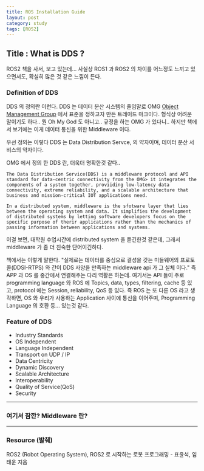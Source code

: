 ```yaml
---
title: ROS Installation Guide
layout: post
category: study
tags: [ROS2]
---
```


## Title : What is DDS ?

ROS2 책을 사서, 보고 있는데... 사실상 ROS1 과 ROS2 의 차이를 어느정도 느끼고 있으면서도, 확실히 많은 것 같은 느낌이 든다.

### Definition of DDS

DDS 의 정의란 이런다.
DDS 는 데이터 분산 시스템의 줄임말로 OMG [Object Management Group](https://www.omg.org/) 에서 표준을 정하고자 만든 트레이드 마크이다. 형식상 어려운 말이기도 하다.. 뭔 Oh My God 도 아니고.. 규정을 하는 OMG 가 있다니.. 하지만 책에서 보기에는 이게 데이터 통신을 위한 Middleware 이다.

우선 정의는 이렇다 DDS 는 Data Distribution Servce, 의 약자이며, 데이터 분산 서비스의 약자이다.

OMG 에서 정의 한 DDS 란, 더욱더 명확한것 같다..

```text
The Data Distribution Service(DDS) is a middleware protocol and API standard for data-centric connectivity from the OMG> it integrates the components of a system together, proviiding low-latency data connectivity, extreme reliability, and a scalable architecture that business and mission-critical IOT applications need.

In a distributed system, middleware is the sfotware layer that lies between the operating system and data. It simplifies the development of distributed systems by letting software developers focus on the specific purpose of therir applications rather than the mechanics of passing information between applications and systems.
```

이걸 보면, 대학원 수업시간에 distributed system 을 듣긴한것 같은데, 그래서 middleware 가 좀 더 친숙한 단어이긴하다.

책에서는 이렇게 말한다. "실제로는 데이터를 중심으로 결성을 갖는 미들웨어의 프로토콜(DDSI-RTPS) 와 간이 DDS 사양을 만족하는 middleware api 가 그 실체 이다." 즉 APP 과 OS 를 중간에서 연결해주는 다리 역활은 하는데. 여기서는 API 들이 주로 programming language 와 ROS 에 Topics, data, types, filtering, cache 등 있고, protocol 에는 Session, reliability, QoS 등 있다. 즉 ROS 는 또 다른 OS 라고 생각하면, OS 와 우리가 사용하는 Application 사이에 통신을 이어주며, Programming Language 의 호환 등... 있는것 같다.

### Feature of DDS

* Industry Standards
* OS Independent
* Language Independent
* Transport on UDP / IP
* Data Centricity
* Dynamic Discovery
* Scalable Architecture
* Interoperability
* Quality of Service(QoS)
* Security

---

### 여기서 잠깐? Middleware 란?

---

### Resource (발췌)

ROS2 (Robot Operating System), ROS2 로 시작하는 로봇  프로그래밍 - 표윤석, 임태운 지음
